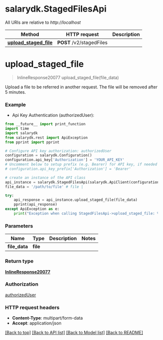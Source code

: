 # salarydk.StagedFilesApi

All URIs are relative to *http://localhost*

Method | HTTP request | Description
------------- | ------------- | -------------
[**upload_staged_file**](StagedFilesApi.md#upload_staged_file) | **POST** /v2/stagedFiles | 


# **upload_staged_file**
> InlineResponse20077 upload_staged_file(file_data)



Upload a file to be referred in another request. The file will be removed after 5 minutes.

### Example

* Api Key Authentication (authorizedUser): 
```python
from __future__ import print_function
import time
import salarydk
from salarydk.rest import ApiException
from pprint import pprint

# Configure API key authorization: authorizedUser
configuration = salarydk.Configuration()
configuration.api_key['Authorization'] = 'YOUR_API_KEY'
# Uncomment below to setup prefix (e.g. Bearer) for API key, if needed
# configuration.api_key_prefix['Authorization'] = 'Bearer'

# create an instance of the API class
api_instance = salarydk.StagedFilesApi(salarydk.ApiClient(configuration))
file_data = '/path/to/file' # file | 

try:
    api_response = api_instance.upload_staged_file(file_data)
    pprint(api_response)
except ApiException as e:
    print("Exception when calling StagedFilesApi->upload_staged_file: %s\n" % e)
```

### Parameters

Name | Type | Description  | Notes
------------- | ------------- | ------------- | -------------
 **file_data** | **file**|  | 

### Return type

[**InlineResponse20077**](InlineResponse20077.md)

### Authorization

[authorizedUser](../README.md#authorizedUser)

### HTTP request headers

 - **Content-Type**: multipart/form-data
 - **Accept**: application/json

[[Back to top]](#) [[Back to API list]](../README.md#documentation-for-api-endpoints) [[Back to Model list]](../README.md#documentation-for-models) [[Back to README]](../README.md)

